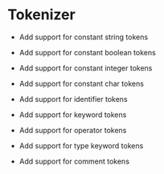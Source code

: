 # Tokenizer
- Add support for constant string tokens
- Add support for constant boolean tokens
- Add support for constant integer tokens
- Add support for constant char tokens

- Add support for identifier tokens
- Add support for keyword tokens
- Add support for operator tokens
- Add support for type keyword tokens
- Add support for comment tokens
